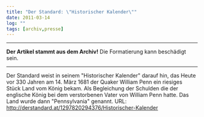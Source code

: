 ```yaml
---
title: "Der Standard: \"Historischer Kalender\""
date: 2011-03-14
log: ""
tags: [archiv,presse]
---
```

<hr><b>Der Artikel stammt aus dem Archiv!</b> Die Formatierung kann beschädigt sein.<hr>

Der Standard weist in seinem "Historischer Kalender" darauf hin, das Heute vor 330 Jahren am 14. März 1681 der Quaker William Penn ein riesiges Stück Land vom König bekam. Als Begleichung der Schulden die der englische König bei dem verstorbenen Vater von William Penn hatte. Das Land wurde dann "Pennsylvania" genannt. 
URL:  http://derstandard.at/1297820294376/Historischer-Kalender
